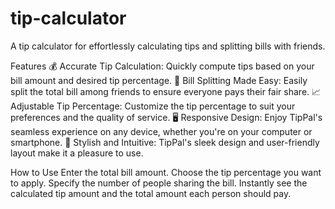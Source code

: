 # tip-calculator
A tip calculator for effortlessly calculating tips and splitting bills with friends. 

Features
💰 Accurate Tip Calculation: Quickly compute tips based on your bill amount and desired tip percentage.
🧮 Bill Splitting Made Easy: Easily split the total bill among friends to ensure everyone pays their fair share.
📈 Adjustable Tip Percentage: Customize the tip percentage to suit your preferences and the quality of service.
🖥️ Responsive Design: Enjoy TipPal's seamless experience on any device, whether you're on your computer or smartphone.
🎨 Stylish and Intuitive: TipPal's sleek design and user-friendly layout make it a pleasure to use.

How to Use
Enter the total bill amount.
Choose the tip percentage you want to apply.
Specify the number of people sharing the bill.
Instantly see the calculated tip amount and the total amount each person should pay.
